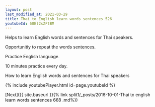 ```yaml
---
layout: post
last_modified_at: 2021-03-29
title: Thai to English learn words sentences 526 
youtubeId: 60El2sZFtBM
---
```

 
 
Helps to learn English words and sentences for Thai speakers.

Opportunitiy to repeat the words sentences. 

Practice English language. 
 
10 minutes practice every day. 
 
How to learn English words and sentences for Thai speakers 
 
{% include youtubePlayer.html id=page.youtubeId %}
 
 
[Next]({{ site.baseurl }}{% link  split1/_posts/2016-10-01-Thai to english learn words sentences 668 .md%})
 
